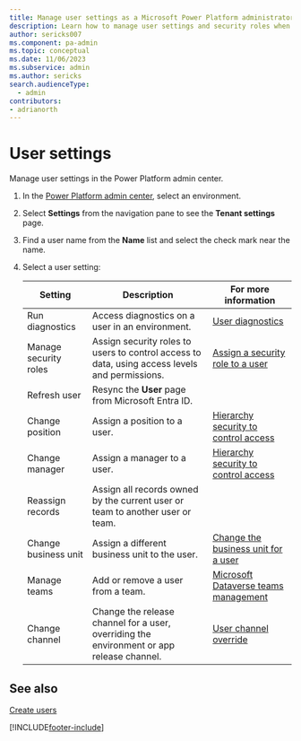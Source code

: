 ```yaml
---
title: Manage user settings as a Microsoft Power Platform administrator
description: Learn how to manage user settings and security roles when administering Microsoft Power Platform.
author: sericks007
ms.component: pa-admin
ms.topic: conceptual
ms.date: 11/06/2023
ms.subservice: admin
ms.author: sericks
search.audienceType: 
  - admin
contributors:
- adrianorth 
---
```


# User settings

Manage user settings in the Power Platform admin center.

1. In the [Power Platform admin center](https://admin.powerplatform.microsoft.com), select an environment.

2. Select **Settings** from the navigation pane to see the **Tenant settings** page.  

3. Find a user name from the **Name** list and select the check mark near the name.

4. Select a user setting:

   | Setting | Description | For more information |
   | ------- | ----------- | -------------------- |
   | Run diagnostics | Access diagnostics on a user in an environment. | [User diagnostics](troubleshooting-user-needs-read-write-access-organization.md#user-diagnostics) |
   | Manage security roles | Assign security roles to users to control access to data, using access levels and permissions.| [Assign a security role to a user](assign-security-roles.md) |
   | Refresh user | Resync the **User** page from Microsoft Entra ID. | |
   | Change position | Assign a position to a user. | [Hierarchy security to control access](hierarchy-security.md) |
   | Change manager  | Assign a manager to a user. | [Hierarchy security to control access](hierarchy-security.md) |
   | Reassign records | Assign all records owned by the current user or team to another user or team. | |
   | Change business unit | Assign a different business unit to the user. | [Change the business unit for a user](create-edit-business-units.md#change-the-business-unit-for-a-user) |
   | Manage teams | Add or remove a user from a team. | [Microsoft Dataverse teams management](manage-teams.md) |
   | Change channel | Change the release channel for a user, overriding the environment or app release channel. | [User channel override](user-channel-override.md) |

## See also

[Create users](create-users.md)

[!INCLUDE[footer-include](../includes/footer-banner.md)]